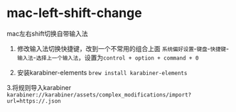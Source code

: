 # mac-left-shift-change
mac左右shift切换自带输入法

1. 修改输入法切换快捷键，改到一个不常用的组合上面
``系统偏好设置``-``键盘``-``快捷键``-``输入法``-``选择上一个输入法``，设置为``control + option + command + 0``

2. 安装karabiner-elements
``brew install karabiner-elements``

3.将规则导入karabiner
``karabiner://karabiner/assets/complex_modifications/import?url=https://.json``
